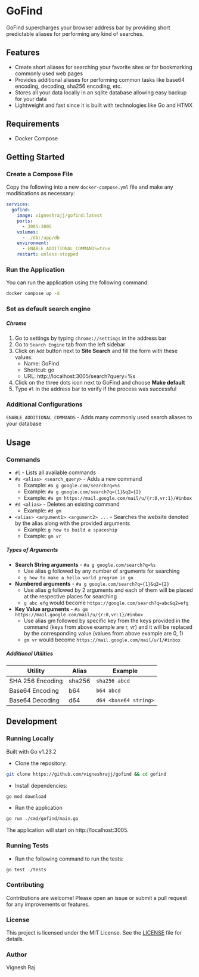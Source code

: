 # GoFind

GoFind supercharges your browser address bar by providing short predictable aliases for performing any kind of searches. 

## Features

- Create short aliases for searching your favorite sites or for bookmarking commonly used web pages
- Provides additional aliases for performing common tasks like base64 encoding, decoding, sha256 encoding, etc.
- Stores all your data locally in an sqlite database allowing easy backup for your data
- Lightweight and fast since it is built with technologies like Go and HTMX

## Requirements
- Docker Compose

## Getting Started

### Create a Compose File

Copy the following into a new `docker-compose.yml` file and make any moditications as necessary:

```yml
services:
  gofind:
    image: vigneshrajj/gofind:latest
    ports:
      - 3005:3005
    volumes:
      - ./db:/app/db
    environment:
      - ENABLE_ADDITIONAL_COMMANDS=true
    restart: unless-stopped
```

### Run the Application

You can run the application using the following command:
```bash
docker compose up -d
```

### Set as default search engine

##### Chrome

1. Go to settings by typing `chrome://settings` in the address bar
2. Go to `Search Engine` tab from the left sidebar
3. Click on `Add` button next to **Site Search** and fill the form with these values:
    - Name: GoFind
    - Shortcut: go
    - URL: http://localhost:3005/search?query=%s
4. Click on the three dots icon next to GoFind and choose **Make default**
5. Type `#l` in the address bar to verify if the process was successful

### Additional Configurations

`ENABLE_ADDITIONAL_COMMANDS` - Adds many commonly used search aliases to your database

## Usage

### Commands

- `#l` - Lists all available commands
- `#a <alias> <search_query>` - Adds a new command
    - Example: `#a g google.com/search?q=%s`
    - Example: `#a g google.com/search?q={1}&q2={2}`
    - Example: `#a gm https://mail.google.com/mail/u/{r:0,vr:1}/#inbox`
- `#d <alias>` - Deletes an existing command
    - Example: `#d gm`
- `<alias> <argument1> <argument2> ...` - Searches the website denoted by the alias along with the provided arguments
    - Example: `g how to build a spaceship`
    - Example: `gm vr`

##### Types of Arguments

- **Search String arguments** -  `#a g google.com/search?q=%s`
    - Use alias g followed by any number of arguments for searching
    - `g how to make a hello world program in go`
- **Numbered arguments** -  `#a g google.com/search?q={1}&q2={2}`
    - Use alias g followed by 2 arguments and each of them will be placed at the respective places for searching
    - `g abc efg` would become `https://google.com/search?q=abc&q2=efg`
- **Key Value arguments** - `#a gm https://mail.google.com/mail/u/{r:0,vr:1}/#inbox`
    - Use alias gm followed by specific key from the keys provided in the command (keys from above example are r, vr) and it will be replaced by the corresponding value (values from above example are 0, 1)
    - `gm vr` would become `https://mail.google.com/mail/u/1/#inbox`

##### Additional Utilities

| Utility          | Alias  | Example               |
|------------------|--------|-----------------------|
| SHA 256 Encoding | sha256 | `sha256 abcd`         |
| Base64 Encoding  | b64    | `b64 abcd`            |
| Base64 Decoding  | d64    | `d64 <base64 string>` |

## Development

### Running Locally

Built with Go v1.23.2
- Clone the repository:
```bash
git clone https://github.com/vigneshrajj/gofind && cd gofind
```
- Install dependencies:
```bash
go mod download
```
- Run the application
```bash
go run ./cmd/gofind/main.go
```
The application will start on http://localhost:3005.

### Running Tests

- Run the following command to run the tests:
```bash
go test ./tests
```

### Contributing

Contributions are welcome! Please open an issue or submit a pull request for any improvements or features.

### License

This project is licensed under the MIT License. See the [LICENSE](LICENSE) file for details.

### Author

Vignesh Raj
